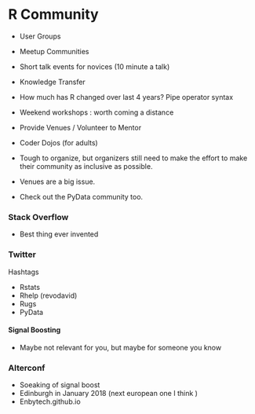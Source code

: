 R Community
===================

* User Groups 
* Meetup Communities
* Short talk events for novices (10 minute a talk)
* Knowledge Transfer
* How much has R changed over last 4 years? Pipe operator syntax
* Weekend workshops : worth coming a distance 
* Provide Venues / Volunteer to Mentor
* Coder Dojos (for adults)

* Tough to organize, but organizers still need to make the
effort to make their community as inclusive as possible.
* Venues are a big issue.

* Check out the PyData community too.

### Stack Overflow

* Best thing ever invented

### Twitter
Hashtags
* Rstats
* Rhelp (revodavid)
* Rugs
* PyData

#### Signal Boosting
* Maybe not relevant for you, but maybe for someone you know


### Alterconf
* Soeaking of signal boost
* Edinburgh in January 2018 (next european one I think )
* Enbytech.github.io
